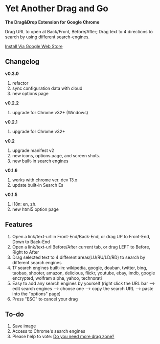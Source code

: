 # Yet Another Drag and Go #
**The Drag&Drop Extension for Google Chrome**

Drag URL to open at Back/Front, Before/After; Drag text to 4 directions to search by using different search-engines.

[Install Via Google Web Store](https://chrome.google.com/webstore/detail/hnoonkgmmnklbdehoepdjcidhjbncjmi/)

## Changelog ##
**v0.3.0**

1. refactor
2. sync configuration data with cloud
2. new options page


**v0.2.2**

1. upgrade for Chrome v32+ (Windows)


**v0.2.1**

1. upgrade for Chrome v32+


**v0.2**

1. upgrade manifest v2
2. new icons, options page, and screen shots.
3. new built-in search engines


**v0.1.6**

1. works with chrome ver. dev 13.x
2. update built-in Search Es


**v0.1.5**

1. i18n: en, zh.
2. new html5 option page


## Features ##
1. Open a link/text-url in Front-End/Back-End, or drag UP to Front-End, Down to Back-End
2. Open a link/text-url Before/After current tab, or drag LEFT to Before, Right to After
3. Drag selected text to 4 different areas(LU/RU/LD/RD) to search by different search engines
4. 17 search engines built-in: wikipedia, google, douban, twitter, bing, taobao, shooter, amazon, delicious, flickr, youtube, ebay, imdb, google encrypted, wolfram alpha, yahoo, technorati
5. Easy to add any search engines by yourself (right click the URL bar --> edit search engines --> choose one --> copy the search URL --> paste into the "options" page)
6. Press "ESC" to cancel your drag

## To-do ##
1. Save image
2. Access to Chrome's search engines
3. Please help to vote: [Do you need more drag zone?](http://goo.gl/OxQR)